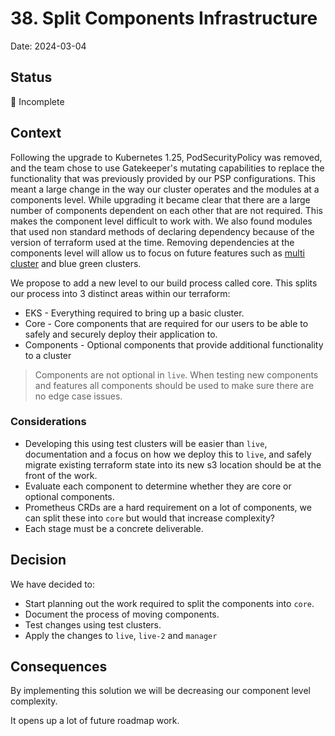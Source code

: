 # 38. Split Components Infrastructure

Date: 2024-03-04

## Status

🤔 Incomplete

## Context

Following the upgrade to Kubernetes 1.25, PodSecurityPolicy was removed, and the team chose to use Gatekeeper's mutating capabilities to replace the functionality that was previously provided by our PSP configurations. This meant a large change in the way our cluster operates and the modules at a components level. While upgrading it became clear that there are a large number of components dependent on each other that are not required. This makes the component level difficult to work with. We also found modules that used non standard methods of declaring dependency because of the version of terraform used at the time. Removing dependencies at the components level will allow us to focus on future features such as [multi cluster](036-multi-cluster.md) and blue green clusters.

We propose to add a new level to our build process called core. This splits our process into 3 distinct areas within our terraform:

- EKS - Everything required to bring up a basic cluster.
- Core - Core components that are required for our users to be able to safely and securely deploy their application to.
- Components - Optional components that provide additional functionality to a cluster

> Components are not optional in `live`. When testing new components and features all components should be used to make sure there are no edge case issues.

### Considerations

- Developing this using test clusters will be easier than `live`, documentation and a focus on how we deploy this to `live`, and safely migrate existing terraform state into its new s3 location should be at the front of the work.
- Evaluate each component to determine whether they are core or optional components.
- Prometheus CRDs are a hard requirement on a lot of components, we can split these into `core` but would that increase complexity?
- Each stage must be a concrete deliverable.

## Decision

We have decided to:

- Start planning out the work required to split the components into `core`.
- Document the process of moving components.
- Test changes using test clusters.
- Apply the changes to `live`, `live-2` and `manager`

## Consequences

By implementing this solution we will be decreasing our component level complexity.

It opens up a lot of future roadmap work.
